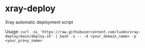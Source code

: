# xray-deploy

Xray automatic deployment script

Usage: `curl -sL 'https://raw.githubusercontent.com/luokn/xray-deploy/main/deploy.sh' | bash -s -- -d <your_domain_name> -p <your_proxy_name>`
